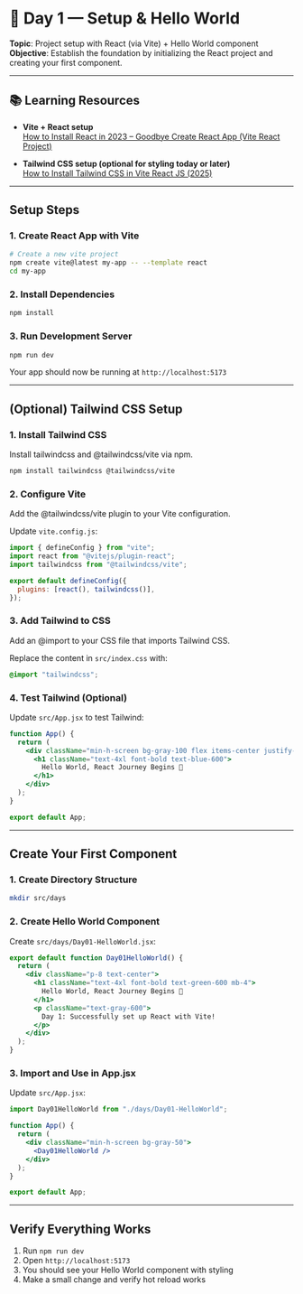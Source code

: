# 📘 Day 1 — Setup & Hello World

**Topic**: Project setup with React (via Vite) + Hello World component  
**Objective**: Establish the foundation by initializing the React project and creating your first component.

---

## 📚 Learning Resources

- **Vite + React setup**  
  [How to Install React in 2023 – Goodbye Create React App (Vite React Project)](https://youtu.be/agpZsCUllqc)

- **Tailwind CSS setup (optional for styling today or later)**  
  [How to Install Tailwind CSS in Vite React JS (2025)](https://youtu.be/qkbijl5EoHc?si)

---

## Setup Steps

### 1. Create React App with Vite

```bash
# Create a new vite project
npm create vite@latest my-app -- --template react
cd my-app
```

### 2. Install Dependencies

```bash
npm install
```

### 3. Run Development Server

```bash
npm run dev
```

Your app should now be running at `http://localhost:5173`

---

## (Optional) Tailwind CSS Setup

### 1. Install Tailwind CSS

Install tailwindcss and @tailwindcss/vite via npm.

```bash
npm install tailwindcss @tailwindcss/vite
```

### 2. Configure Vite

Add the @tailwindcss/vite plugin to your Vite configuration.

Update `vite.config.js`:

```js
import { defineConfig } from "vite";
import react from "@vitejs/plugin-react";
import tailwindcss from "@tailwindcss/vite";

export default defineConfig({
  plugins: [react(), tailwindcss()],
});
```

### 3. Add Tailwind to CSS

Add an @import to your CSS file that imports Tailwind CSS.

Replace the content in `src/index.css` with:

```css
@import "tailwindcss";
```

### 4. Test Tailwind (Optional)

Update `src/App.jsx` to test Tailwind:

```jsx
function App() {
  return (
    <div className="min-h-screen bg-gray-100 flex items-center justify-center">
      <h1 className="text-4xl font-bold text-blue-600">
        Hello World, React Journey Begins 🚀
      </h1>
    </div>
  );
}

export default App;
```

---

## Create Your First Component

### 1. Create Directory Structure

```bash
mkdir src/days
```

### 2. Create Hello World Component

Create `src/days/Day01-HelloWorld.jsx`:

```jsx
export default function Day01HelloWorld() {
  return (
    <div className="p-8 text-center">
      <h1 className="text-4xl font-bold text-green-600 mb-4">
        Hello World, React Journey Begins 🚀
      </h1>
      <p className="text-gray-600">
        Day 1: Successfully set up React with Vite!
      </p>
    </div>
  );
}
```

### 3. Import and Use in App.jsx

Update `src/App.jsx`:

```jsx
import Day01HelloWorld from "./days/Day01-HelloWorld";

function App() {
  return (
    <div className="min-h-screen bg-gray-50">
      <Day01HelloWorld />
    </div>
  );
}

export default App;
```

---

## Verify Everything Works

1. Run `npm run dev`
2. Open `http://localhost:5173`
3. You should see your Hello World component with styling
4. Make a small change and verify hot reload works
